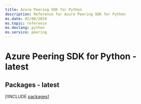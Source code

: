 ```yaml
---
title: Azure Peering SDK for Python
description: Reference for Azure Peering SDK for Python
ms.date: 02/08/2024
ms.topic: reference
ms.devlang: python
ms.service: peering
---
```

# Azure Peering SDK for Python - latest
## Packages - latest
[!INCLUDE [packages](peering-index.md)]